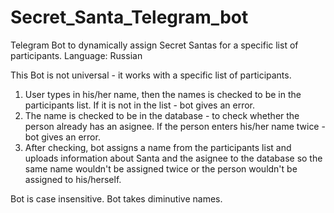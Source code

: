 # Secret_Santa_Telegram_bot
Telegram Bot to dynamically assign Secret Santas for a specific list of participants. 
Language: Russian

This Bot is not universal - it works with a specific list of participants.

1.  User types in his/her name, then the names is checked to be in the participants list. If it is not in the list - bot gives an error.
2. The name is checked to be in the database - to check whether the person already has an asignee. If the person enters his/her name twice - bot gives an error.
3. After checking, bot assigns a name from the participants list and uploads information about Santa and the asignee to the database so the same name wouldn't be assigned twice or the person wouldn't be assigned to his/herself.

Bot is case insensitive. Bot takes diminutive names.
